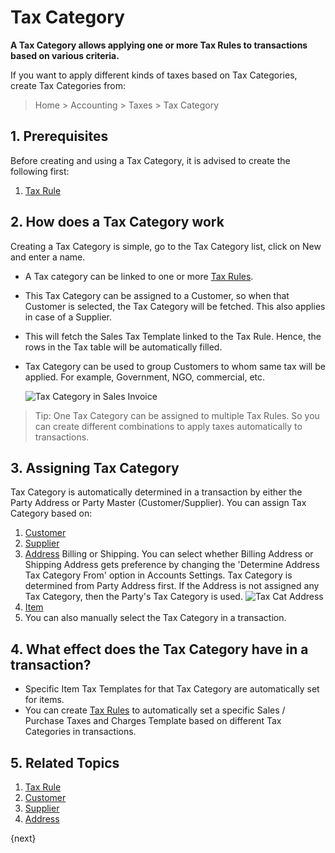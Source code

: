 <!-- add-breadcrumbs -->
# Tax Category

**A Tax Category allows applying one or more Tax Rules to transactions based on various criteria.**

If you want to apply different kinds of taxes based on Tax Categories, create Tax Categories from:

> Home > Accounting > Taxes > Tax Category

## 1. Prerequisites
Before creating and using a Tax Category, it is advised to create the following first:

1. [Tax Rule](/docs/v13/user/manual/en/accounts/tax-rule)

## 2. How does a Tax Category work
Creating a Tax Category is simple, go to the Tax Category list, click on New and enter a name.

- A Tax category can be linked to one or more [Tax Rules](/docs/v13/user/manual/en/accounts/tax-rule).
- This Tax Category can be assigned to a Customer, so when that Customer is selected, the Tax Category will be fetched. This also applies in case of a Supplier.
- This will fetch the Sales Tax Template linked to the Tax Rule. Hence, the rows in the Tax table will be automatically filled.
- Tax Category can be used to group Customers to whom same tax will be applied. For example, Government, NGO, commercial, etc.

  ![Tax Category in Sales Invoice](/docs/v13/assets/img/accounts/tax-category-in-invoice.gif)

> Tip: One Tax Category can be assigned to multiple Tax Rules. So you can create different combinations to apply taxes automatically to transactions.

## 3. Assigning Tax Category
Tax Category is automatically determined in a transaction by either the Party Address or Party Master (Customer/Supplier). You can assign Tax Category based on:

1. [Customer](/docs/v13/user/manual/en/CRM/customer)
1. [Supplier](/docs/v13/user/manual/en/buying/supplier)
1. [Address](/docs/v13/user/manual/en/CRM/address) Billing or Shipping.
  You can select whether Billing Address or Shipping Address gets preference by changing the 'Determine Address Tax Category From' option in Accounts Settings. Tax Category is determined from Party Address first. If the Address is not assigned any Tax Category, then the Party's Tax Category is used.
      ![Tax Cat Address](/docs/v13/assets/img/accounts/tax-category-in-address.png)
1. [Item](/docs/v13/user/manual/en/stock/item#316-item-tax)
1. You can also manually select the Tax Category in a transaction.

## 4. What effect does the Tax Category have in a transaction?

* Specific Item Tax Templates for that Tax Category are automatically set for items.
* You can create [Tax Rules]({{docs_base_url}}/user/manual/en/accounts/tax-rule) to automatically set a specific Sales / Purchase Taxes and Charges Template based on different Tax Categories in transactions.

## 5. Related Topics
1. [Tax Rule](/docs/v13/user/manual/en/accounts/tax-rule)
1. [Customer](/docs/v13/user/manual/en/CRM/customer)
1. [Supplier](/docs/v13/user/manual/en/buying/supplier)
1. [Address](/docs/v13/user/manual/en/CRM/address)

{next}
